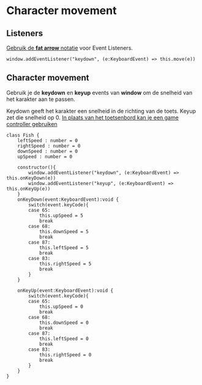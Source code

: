 # Character movement

## Listeners

[Gebruik de **fat arrow** notatie](https://developer.mozilla.org/en-US/docs/Web/JavaScript/Reference/Functions/Arrow_functions) voor Event Listeners.
```
window.addEventListener("keydown", (e:KeyboardEvent) => this.move(e))
```

## Character movement

Gebruik je de **keydown** en **keyup** events van **window** om de snelheid van het karakter aan te passen. 

Keydown geeft het karakter een snelheid in de richting van de toets. Keyup zet die snelheid op 0. [In plaats van het toetsenbord kan je een game controller gebruiken](https://developer.mozilla.org/en-US/docs/Web/API/Gamepad_API/Using_the_Gamepad_API)

```
class Fish {
    leftSpeed : number = 0
    rightSpeed : number = 0
    downSpeed : number = 0
    upSpeed : number = 0

    constructor(){
        window.addEventListener("keydown", (e:KeyboardEvent) => this.onKeyDown(e))
        window.addEventListener("keyup", (e:KeyboardEvent) => this.onKeyUp(e))
    }
    onKeyDown(event:KeyboardEvent):void {
        switch(event.keyCode){
        case 65:
            this.upSpeed = 5
            break
        case 68:
            this.downSpeed = 5
            break
        case 87:
            this.leftSpeed = 5
            break
        case 83:
            this.rightSpeed = 5
            break
        }
    }
    
    onKeyUp(event:KeyboardEvent):void {
        switch(event.keyCode){
        case 65:
            this.upSpeed = 0
            break
        case 68:
            this.downSpeed = 0
            break
        case 87:
            this.leftSpeed = 0
            break
        case 83:
            this.rightSpeed = 0
            break
        }
    }
}
```

